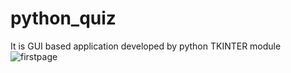 # python_quiz
It is GUI based application developed by python TKINTER module
![firstpage](https://user-images.githubusercontent.com/107765597/225629094-3374b508-b4bf-4fab-aac8-61d24d92aaeb.PNG)
